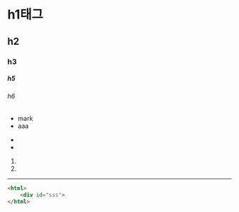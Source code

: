# h1태그
## h2
### h3
##### h5
###### h6

* mark
* aaa

-
-

1. 
2. 

---

``` html
<html>
    <div id="sss">
</html>

```
